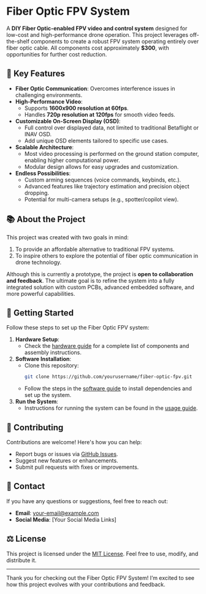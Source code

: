 # Fiber Optic FPV System

A **DIY Fiber Optic-enabled FPV video and control system** designed for low-cost and high-performance drone operation. This project leverages off-the-shelf components to create a robust FPV system operating entirely over fiber optic cable. All components cost approximately **$300**, with opportunities for further cost reduction.

## 🌟 Key Features
- **Fiber Optic Communication**: Overcomes interference issues in challenging environments.
- **High-Performance Video**:
  - Supports **1600x900 resolution at 60fps**.
  - Handles **720p resolution at 120fps** for smooth video feeds.
- **Customizable On-Screen Display (OSD)**:
  - Full control over displayed data, not limited to traditional Betaflight or INAV OSD.
  - Add unique OSD elements tailored to specific use cases.
- **Scalable Architecture**:
  - Most video processing is performed on the ground station computer, enabling higher computational power.
  - Modular design allows for easy upgrades and customization.
- **Endless Possibilities**:
  - Custom arming sequences (voice commands, keybinds, etc.).
  - Advanced features like trajectory estimation and precision object dropping.
  - Potential for multi-camera setups (e.g., spotter/copilot view).

## 📚 About the Project
This project was created with two goals in mind:
1. To provide an affordable alternative to traditional FPV systems.
2. To inspire others to explore the potential of fiber optic communication in drone technology.

Although this is currently a prototype, the project is **open to collaboration and feedback**. The ultimate goal is to refine the system into a fully integrated solution with custom PCBs, advanced embedded software, and more powerful capabilities.

## 🚀 Getting Started
Follow these steps to set up the Fiber Optic FPV system:

1. **Hardware Setup**:
   - Check the [hardware guide](link-to-hardware-guide.md) for a complete list of components and assembly instructions.
2. **Software Installation**:
   - Clone this repository:
     ```bash
     git clone https://github.com/yourusername/fiber-optic-fpv.git
     ```
   - Follow the steps in the [software guide](link-to-software-guide.md) to install dependencies and set up the system.
3. **Run the System**:
   - Instructions for running the system can be found in the [usage guide](link-to-usage-guide.md).

## 🤝 Contributing
Contributions are welcome! Here's how you can help:
- Report bugs or issues via [GitHub Issues](link-to-issues).
- Suggest new features or enhancements.
- Submit pull requests with fixes or improvements.

## 📧 Contact
If you have any questions or suggestions, feel free to reach out:
- **Email**: your-email@example.com
- **Social Media**: [Your Social Media Links]

## ⚖️ License
This project is licensed under the [MIT License](LICENSE.md). Feel free to use, modify, and distribute it.

---

Thank you for checking out the Fiber Optic FPV System! I’m excited to see how this project evolves with your contributions and feedback.
